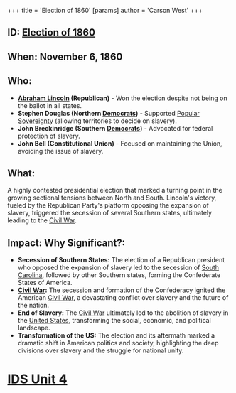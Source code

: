 +++
 title = 'Election of 1860'
[params]
	author = 'Carson West'
+++
## ID: [Election of 1860](./../election-of-1860/) 
## When: November 6, 1860

## Who:
* **[Abraham Lincoln](./../abraham-lincoln/) (Republican)** -  Won the election despite not being on the ballot in all states.
* **Stephen Douglas (Northern [Democrats](./../democrats/))** - Supported [Popular Sovereignty](./../popular-sovereignty/) (allowing territories to decide on slavery). 
* **John Breckinridge (Southern [Democrats](./../democrats/))** - Advocated for federal protection of slavery.
* **John Bell (Constitutional Union)** - Focused on maintaining the Union, avoiding the issue of slavery.

## What:
A highly contested presidential election that marked a turning point in the growing sectional tensions between North and South. Lincoln's victory, fueled by the Republican Party's platform opposing the expansion of slavery, triggered the secession of several Southern states, ultimately leading to the [Civil War](./../civil-war/).

## Impact: Why Significant?:
* **Secession of Southern States:** The election of a Republican president who opposed the expansion of slavery led to the secession of [South Carolina](./../south-carolina/), followed by other Southern states, forming the Confederate States of America.
* **[Civil War](./../civil-war/):**  The secession and formation of the Confederacy ignited the American [Civil War](./../civil-war/), a devastating conflict over slavery and the future of the nation.
* **End of Slavery:** The [Civil War](./../civil-war/) ultimately led to the abolition of slavery in the [United States](./../united-states/), transforming the social, economic, and political landscape.
* **Transformation of the US:** The election and its aftermath marked a dramatic shift in American politics and society, highlighting the deep divisions over slavery and the struggle for national unity. 

# [IDS Unit 4](./../ids-unit-4/)